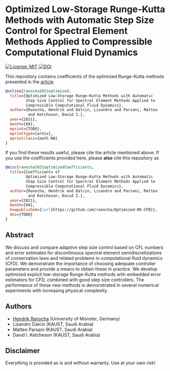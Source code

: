 # Optimized Low-Storage Runge-Kutta Methods with Automatic Step Size Control for Spectral Element Methods Applied to Compressible Computational Fluid Dynamics

[![License: MIT](https://img.shields.io/badge/License-MIT-success.svg)](https://opensource.org/licenses/MIT)
[![DOI](https://zenodo.org/badge/DOI/TO.svg)](https://doi.org/TODO)

This repository contains coefficients of the optimized Runge-Kutta methods presented in the
[article](https://arxiv.org/abs/TODO)
```bibtex
@online{ranocha2021optimized,
  title={Optimized Low-Storage Runge-Kutta Methods with Automatic
         Step Size Control for Spectral Element Methods Applied to
         Compressible Computational Fluid Dynamics},
  author={Ranocha, Hendrik and Dalcin, Lisandro and Parsani, Matteo
          and Ketcheson, David I.},
  year={2021},
  month={04},
  eprint={TODO},
  eprinttype={arXiv},
  eprintclass={math.NA}
}
```

If you find these results useful, please cite the article mentioned above. If you
use the coefficients provided here, please **also** cite this repository as
```bibtex
@misc{ranocha2021optimizedCoefficients,
  title={Coefficients of
         Optimized Low-Storage Runge-Kutta Methods with Automatic
         Step Size Control for Spectral Element Methods Applied to
         Compressible Computational Fluid Dynamics},
  author={Ranocha, Hendrik and Dalcin, Lisandro and Parsani, Matteo
          and Ketcheson, David I.},
  year={2021},
  month={04},
  howpublished={\url{https://github.com/ranocha/Optimized-RK-CFD}},
  doi={TODO}
}
```


## Abstract

We discuss and compare adaptive step size control based on CFL numbers and
error estimates for discontinuous spectral element semidiscretizations of
conservation laws and related problems in computational fluid dynamics (CFD).
We demonstrate the importance of choosing adequate controller
parameters and provide a means to obtain these in practice.
We develop optimized explicit low-storage Runge-Kutta methods with embedded error
estimators for CFD, combined with good step size controllers.
The performance of these new methods is demonstrated in several numerical
experiments with increasing physical complexity.


## Authors

* [Hendrik Ranocha](https://ranocha.de) (University of Münster, Germany)
* Lisandro Dalcin (KAUST, Saudi Arabia)
* Matteo Parsani (KAUST, Saudi Arabia)
* David I. Ketcheson (KAUST, Saudi Arabia)


## Disclaimer

Everything is provided as is and without warranty. Use at your own risk!
